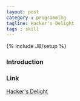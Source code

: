 ```yaml
---
layout: post
category : programming
tagline: Hacker's Delight
tags : skill
---
```

{% include JB/setup %}

### Introduction

### Link

<a target="_blank"  href="{{ BASE_PATH }}/books/Hacker's Delight.html">Hacker's Delight</a>

